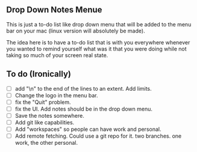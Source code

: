 ## Drop Down Notes Menue

This is just a to-do list like drop down menu that will be added to the menu bar on your mac (linux version will absolutely be made).

The idea here is to have a to-do list that is with you everywhere whenever you wanted to remind yourself what was it that you were doing while not taking so much of your screen real state.

## To do (Ironically)
- [ ] add "\n" to the end of the lines to an extent. Add limits.
- [ ] Change the logo in the menu bar.
- [ ] fix the "Quit" problem.
- [ ] fix the UI. Add notes should be in the drop down menu.
- [ ] Save the notes somewhere.
- [ ] Add git like capabilities.
- [ ] Add "workspaces" so people can have work and personal.
- [ ] Add remote fetching. Could use a git repo for it. two branches. one work, the other personal.
